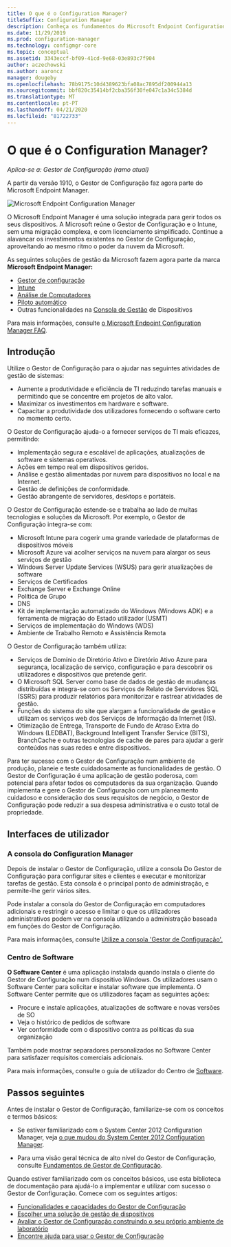 ```yaml
---
title: O que é o Configuration Manager?
titleSuffix: Configuration Manager
description: Conheça os fundamentos do Microsoft Endpoint Configuration Manager.
ms.date: 11/29/2019
ms.prod: configuration-manager
ms.technology: configmgr-core
ms.topic: conceptual
ms.assetid: 3343eccf-bf09-41cd-9e68-03e893c7f904
author: aczechowski
ms.author: aaroncz
manager: dougeby
ms.openlocfilehash: 78b9175c10d4389623bfa08ac7895df200944a13
ms.sourcegitcommit: bbf820c35414bf2cba356f30fe047c1a34c5384d
ms.translationtype: MT
ms.contentlocale: pt-PT
ms.lasthandoff: 04/21/2020
ms.locfileid: "81722733"
---
```

# <a name="what-is-configuration-manager"></a>O que é o Configuration Manager?

*Aplica-se a: Gestor de Configuração (ramo atual)*

A partir da versão 1910, o Gestor de Configuração faz agora parte do Microsoft Endpoint Manager.

![Microsoft Endpoint Configuration Manager](media/4960084-endpoint-manager-logo.png)

O Microsoft Endpoint Manager é uma solução integrada para gerir todos os seus dispositivos. A Microsoft reúne o Gestor de Configuração e o Intune, sem uma migração complexa, e com licenciamento simplificado. Continue a alavancar os investimentos existentes no Gestor de Configuração, aproveitando ao mesmo ritmo o poder da nuvem da Microsoft.

As seguintes soluções de gestão da Microsoft fazem agora parte da marca **Microsoft Endpoint Manager:**

- [Gestor de configuração](https://docs.microsoft.com/configmgr)
- [Intune](https://docs.microsoft.com/intune)
- [Análise de Computadores](../../desktop-analytics/overview.md)
- [Piloto automático](https://docs.microsoft.com/intune/enrollment/enrollment-autopilot)
- Outras funcionalidades na [Consola de Gestão](https://go.microsoft.com/fwlink/?linkid=2109094) de Dispositivos

Para mais informações, consulte [o Microsoft Endpoint Configuration Manager FAQ](microsoft-endpoint-manager-faq.md).

## <a name="introduction"></a>Introdução

Utilize o Gestor de Configuração para o ajudar nas seguintes atividades de gestão de sistemas:

- Aumente a produtividade e eficiência de TI reduzindo tarefas manuais e permitindo que se concentre em projetos de alto valor.  
- Maximizar os investimentos em hardware e software.  
- Capacitar a produtividade dos utilizadores fornecendo o software certo no momento certo.  

O Gestor de Configuração ajuda-o a fornecer serviços de TI mais eficazes, permitindo:

- Implementação segura e escalável de aplicações, atualizações de software e sistemas operativos.
- Ações em tempo real em dispositivos geridos.
- Análise e gestão alimentadas por nuvem para dispositivos no local e na Internet.
- Gestão de definições de conformidade.  
- Gestão abrangente de servidores, desktops e portáteis.

O Gestor de Configuração estende-se e trabalha ao lado de muitas tecnologias e soluções da Microsoft. Por exemplo, o Gestor de Configuração integra-se com:  

- Microsoft Intune para cogerir uma grande variedade de plataformas de dispositivos móveis
- Microsoft Azure vai acolher serviços na nuvem para alargar os seus serviços de gestão
- Windows Server Update Services (WSUS) para gerir atualizações de software
- Serviços de Certificados
- Exchange Server e Exchange Online
- Política de Grupo
- DNS
- Kit de implementação automatizado do Windows (Windows ADK) e a ferramenta de migração do Estado utilizador (USMT)
- Serviços de implementação do Windows (WDS)
- Ambiente de Trabalho Remoto e Assistência Remota

O Gestor de Configuração também utiliza:  

- Serviços de Domínio de Diretório Ativo e Diretório Ativo Azure para segurança, localização de serviço, configuração e para descobrir os utilizadores e dispositivos que pretende gerir.  
- O Microsoft SQL Server como base de dados de gestão de mudanças distribuídas e integra-se com os Serviços de Relato de Servidores SQL (SSRS) para produzir relatórios para monitorizar e rastrear atividades de gestão.  
- Funções do sistema do site que alargam a funcionalidade de gestão e utilizam os serviços web dos Serviços de Informação da Internet (IIS).
- Otimização de Entrega, Transporte de Fundo de Atraso Extra do Windows (LEDBAT), Background Intelligent Transfer Service (BITS), BranchCache e outras tecnologias de cache de pares para ajudar a gerir conteúdos nas suas redes e entre dispositivos.

Para ter sucesso com o Gestor de Configuração num ambiente de produção, planeie e teste cuidadosamente as funcionalidades de gestão. O Gestor de Configuração é uma aplicação de gestão poderosa, com potencial para afetar todos os computadores da sua organização. Quando implementa e gere o Gestor de Configuração com um planeamento cuidadoso e consideração dos seus requisitos de negócio, o Gestor de Configuração pode reduzir a sua despesa administrativa e o custo total de propriedade.  

## <a name="user-interfaces"></a>Interfaces de utilizador

### <a name="the-configuration-manager-console"></a><a name="BKMK_Console"></a> A consola do Configuration Manager

Depois de instalar o Gestor de Configuração, utilize a consola Do Gestor de Configuração para configurar sites e clientes e executar e monitorizar tarefas de gestão. Esta consola é o principal ponto de administração, e permite-lhe gerir vários sites.  

Pode instalar a consola do Gestor de Configuração em computadores adicionais e restringir o acesso e limitar o que os utilizadores administrativos podem ver na consola utilizando a administração baseada em funções do Gestor de Configuração.  

Para mais informações, consulte [Utilize a consola 'Gestor de Configuração'.](../servers/manage/admin-console.md)

### <a name="software-center"></a><a name="BKMK_ApplicationCatalog"></a>Centro de Software

**O Software Center** é uma aplicação instalada quando instala o cliente do Gestor de Configuração num dispositivo Windows. Os utilizadores usam o Software Center para solicitar e instalar software que implementa. O Software Center permite que os utilizadores façam as seguintes ações:  

- Procure e instale aplicações, atualizações de software e novas versões de SO
- Veja o histórico de pedidos de software
- Ver conformidade com o dispositivo contra as políticas da sua organização

Também pode mostrar separadores personalizados no Software Center para satisfazer requisitos comerciais adicionais.

Para mais informações, consulte o guia de utilizador do Centro de [Software](software-center.md).

## <a name="next-steps"></a>Passos seguintes

Antes de instalar o Gestor de Configuração, familiarize-se com os conceitos e termos básicos:

- Se estiver familiarizado com o System Center 2012 Configuration Manager, veja [o que mudou do System Center 2012 Configuration Manager](../plan-design/changes/what-has-changed-from-configuration-manager-2012.md).

- Para uma visão geral técnica de alto nível do Gestor de Configuração, consulte [Fundamentos de Gestor de Configuração](fundamentals.md).

Quando estiver familiarizado com os conceitos básicos, use esta biblioteca de documentação para ajudá-lo a implementar e utilizar com sucesso o Gestor de Configuração. Comece com os seguintes artigos:

- [Funcionalidades e capacidades do Gestor de Configuração](../plan-design/changes/features-and-capabilities.md)  
- [Escolher uma solução de gestão de dispositivos](../plan-design/choose-a-device-management-solution.md)  
- [Avaliar o Gestor de Configuração construindo o seu próprio ambiente de laboratório](../get-started/set-up-your-lab.md)
- [Encontre ajuda para usar o Gestor de Configuração](find-help.md)  
